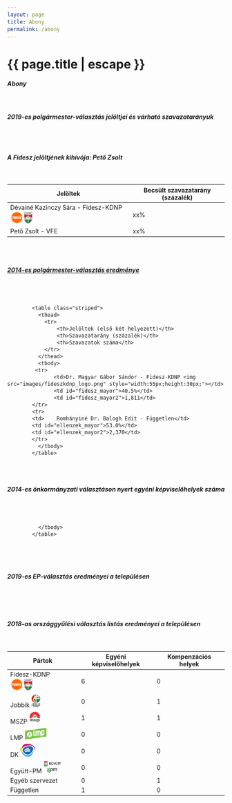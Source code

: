 ```yaml
---
layout: page
title: Abony
permalink: /abony
---
```


<h1 class="page-title">{{ page.title | escape }}</h1>

<div class="section">
    <div class="row">
          <div class="col s12">
		  <h5>Abony</h5><br/> 
 <h5><strong>2019-es polgármester-választás jelöltjei és várható szavazatarányuk</strong></h5><br/> 
 <div id="chart_div_onkor_2019" style="width: 100%"></div><br/>
 
 <h5><strong>A Fidesz jelöltjének kihívója: Pető Zsolt</strong></h5>
<br/>
<table class="striped">
              <thead>
                <tr>
                    <th>Jelöltek</th>
                    <th>Becsült szavazatarány (százalék)</th>
                </tr>
              </thead>
              <tbody>
             <tr>
                   <td>Dévainé Kazinczy Sára - Fidesz-KDNP <img src="images/fideszkdnp_logo.png" style="width:55px;height:30px;"></td>
				   <td id="fidesz_mayor">xx%</td>
			</tr>
			<tr>
			<td>Pető Zsolt - VFE</td> 
			<td id="ellenzek_mayor">xx%</td>
			</tr>
              </tbody>
            </table>
<br/>
<br/>
<h5><strong><a id="webURL" href="http://www.valasztas.hu/dyn/onk14/szavossz/hu/M14/T001/tjk.html">2014-es polgármester-választás eredménye</a></strong></h5><br/>
 <div id="chart_div_onkor_2014" style="width: 100%"></div>
<br/>


			<table class="striped">
              <thead>
                <tr>
                    <th>Jelöltek (első két helyezett)</th>
                    <th>Szavazatarány (százalék)</th>
					<th>Szavazatok száma</th>
                </tr>
              </thead>
              <tbody>
             <tr>
                   <td>Dr. Magyar Gábor Sándor - Fidesz-KDNP <img src="images/fideszkdnp_logo.png" style="width:55px;height:30px;"></td>
				   <td id="fidesz_mayor">40.5%</td>
				   <td id="fidesz_mayor2">1,811</td>
			</tr>
			<tr>
			<td>	Romhányiné Dr. Balogh Edit - Független</td> 
			<td id="ellenzek_mayor">53.0%</td>
			<td id="ellenzek_mayor2">2,370</td>
			</tr>
              </tbody>
            </table>
<br/>

<br/>

<h5><strong>2014-es önkormányzati választáson nyert egyéni képviselőhelyek száma</strong></h5><br/><br/>

<table class="striped">
              <thead>
                <tr>
                    <th>Pártok</th>
                    <th>Egyéni képviselőhelyek</th>
<th>Kompenzációs helyek</th>
                </tr>
              </thead>
              <tbody>
             <tr>
                  <td>Fidesz-KDNP <img src="images/fideszkdnp_logo.png" style="width:55px;height:30px;"></td>
				   <td id="fidesz_mp">6</td><td id="fidesz_mp_lista">0</td>
			</tr>
			<tr><td>Jobbik <img src="images/jobbik_logo.png" style="width:23px;height:30px;"></td>
				<td id="jobbik_mp">0</td><td id="jobbik_mp_lista">1</td>
			</tr>
			<tr>
                  <td>MSZP <img src="images/mszp2_logo.png" style="width:30px;height:30px;"></td>
				   <td id="mszp_mp">1</td><td id="mszp_mp_lista">1</td>
			</tr>
			<tr>
                  <td>LMP <img src="images/lmp_logo.png" style="width:52px;height:30px;"></td>
				   <td id="lmp_mp">0</td><td id="lmp_mp_lista">0</td>
			</tr>
			<tr>
                  <td>DK <img src="images/dk_logo.png" style="width:34px;height:30px;"></td>
				   <td id="dk_mp">0</td><td id="dk_mp_lista">0</td>
			</tr>
			<tr>
                  <td>Együtt-PM <img src="images/egyutt_pm_logo.png" style="width:42px;height:30px;"></td>
				   <td id="egyutt_mp">0</td><td id="egyutt_mp_lista">0</td>
			</tr>
			 <tr>
                  <td>Egyéb szervezet</td>
				   <td id="egyeb_mp">0</td><td id="egyeb_mp_lista">1</td>
			</tr>
             <tr>
                  <td>Független</td>
				   <td id="fuggetlen_mp">1</td><td id="fuggetlen_mp_lista">0</td>
			</tr>
   
              </tbody>
            </table>

<p><span id="megjegyzes"></span><br/></p>
<br/><h5><strong>2019-es EP-választás eredményei a településen</strong></h5><br/><br/> 
 <div id="chart_div_ep_2019" style="width: 100%"></div> 
 <br/><h5><strong>2018-as országgyűlési választás listás eredményei a településen</strong></h5><br/>
 <div id="chart_div_ogy_2018" style="width: 100%"></div>
          </div>
    </div>
</div>

